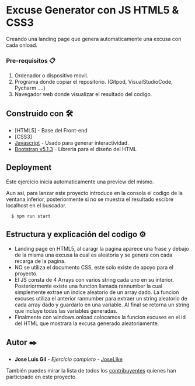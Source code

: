 # Excuse Generator con JS HTML5 & CSS3

Creando una landing page que genera automaticamente una excusa con cada onload.

### Pre-requisitos 📋

1. Ordenador o dispositivo movil.
2. Programa donde copiar el repositorio. (Gitpod, VisualStudioCode, Pycharm ....)
3. Navegador web donde visualizar el resultado del codigo.


## Construido con 🛠️

* [HTML5] - Base del Front-end
* [CSS3]
* [Javascript](https://www.javascript.com/) - Usado para generar interactividad.
* [Bootstrap v5.1.3](https://getbootstrap.com/) - Libreria para el diseño del HTML

## Deployment

Este ejercicio inicia automaticamente una preview del mismo.

Aun asi, para lanzar este proyecto introduce en la consola el codigo de la ventana inferior, posteriormente si no se muestra el resultado escibre localhost en el buscador.

```bash
  $ npm run start
```



## Estructura y explicación del codigo ⚙️

* Landing page en HTML5, al caragr la pagina aparece una frase y debajo de la misma una excusa la cual es aleatoria y se genera con cada recarga de la pagina.
* NO se utiliza el documento CSS, este solo existe de apoyo para el proyecto.
* El JS consta de 4 Arrays con varios string cada uno en su interior. Posteriormente existe una funcion llamada rannumber la cual simplemente extrae un indice aleatorio de un array dado. La funcion excuses utiliza el anterior rannumber para extraer un string aleatorio de cada array dado y guardarlo en una variable. Al final se retorna un string que incluye todas las variables generadas.
* Finalmente con windows.onload colocamos la funcion excuses en el id del HTML que mostrara la excusa generado aleatoriamente.


## Autor ✒️

* **Jose Luis Gil** - *Ejercicio completo* - [JoseLike](https://github.com/JoseLike)

También puedes mirar la lista de todos los [contribuyentes](https://github.com/JoseLike/excuse-generator/contributors) quíenes han participado en este proyecto. 